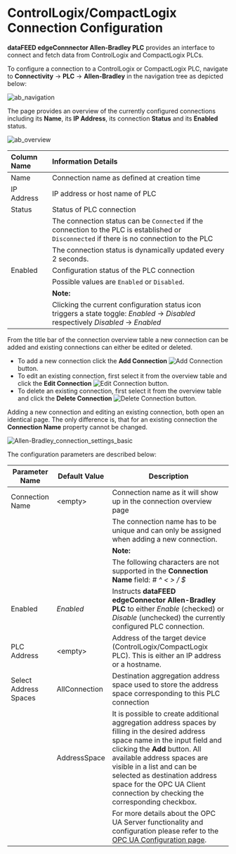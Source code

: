 # ControlLogix/CompactLogix Connection Configuration

**dataFEED edgeConnnector Allen-Bradley PLC** provides an interface to connect and fetch
data from ControlLogix and CompactLogix PLCs.

To configure a connection to a ControlLogix or CompactLogix PLC, navigate to
**Connectivity** -> **PLC** -> **Allen-Bradley** in the navigation tree
as depicted below:

![ab_navigation](.../documentation_pics/ab_navigation.png)

The page provides an overview of the currently configured connections including
its
**Name**, its **IP Address**, its connection **Status** and its **Enabled**
status.

![ab_overview](.../documentation_pics/ab_overview.png)

| Column Name | Information Details                                                                                                                         |
| :--         | :--                                                                                                                                         |
| Name        | Connection name as defined at creation time                                                                                                 |
| IP Address  | IP address or host name of PLC                                                                                                              |
| Status      | Status of PLC connection                                                                                                                    |
|             | The connection status can be `Connected` if the connection to the PLC is established or `Disconnected` if there is no connection to the PLC |
|             | The connection status is dynamically updated every 2 seconds.                                                                               |
| Enabled     | Configuration status of the PLC connection                                                                                                  |
|             | Possible values are `Enabled` or `Disabled`.                                                                                                |
|             | **Note:**                                                                                                                                   |
|             | Clicking the current configuration status icon triggers a state toggle: *Enabled* -> *Disabled* respectively *Disabled* -> *Enabled*        |

From the title bar of the connection overview table a new connection can be added and existing connections can either be edited or deleted.  

- To add a new connection click the **Add Connection**
  ![Add Connection](.../documentation_pics/add_connection.png) button.  
- To edit an existing connection, first select it from the overview table
  and click the **Edit Connection**
  ![Edit Connection](.../documentation_pics/edit_connection.png) button.
- To delete an existing connection, first select it from the overview
  table and click the **Delete Connection**
  ![Delete Connection](.../documentation_pics/delete_connection.png) button.  

Adding a new connection and editing an existing connection, both open an
identical page. The only difference is, that for an existing connection the
**Connection Name** property cannot be changed.  

![Allen-Bradley_connection_settings_basic](.../documentation_pics/ab_connection_settings_basic.png)

The configuration parameters are described below:

| Parameter Name        | Default Value                 | Description                                                  |
| --------------------- | ----------------------------- | ------------------------------------------------------------ |
| Connection Name       | \<empty\>                     | Connection name as it will show up in the connection overview page|
| | |The connection name has to be unique and can only be assigned when adding a new connection.|
| | |**Note:** |
| | |The following characters are not supported in the **Connection Name** field:  *# ^ < > / $* |
| Enabled               | *Enabled*                     | Instructs **dataFEED edgeConnector Allen-Bradley PLC** to either *Enable* (checked) or *Disable* (unchecked) the currently configured PLC connection. |
| PLC Address           | \<empty\>                     | Address of the target device (ControlLogix/CompactLogix PLC). This is either an IP address or a hostname. |
| Select Address Spaces | AllConnection | Destination aggregation address space used to store the address space corresponding to this PLC connection |
| | AddressSpace | It is possible to create additional aggregation address spaces by filling in the desired address space name in the input field and clicking the **Add** button. All available address spaces are visible in a list and can be selected as destination address space for the OPC UA Client connection by checking the corresponding checkbox. |
| | | For more details about the OPC UA Server functionality and configuration please refer to the [OPC UA Configuration page](.../common/opcua.md). |